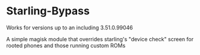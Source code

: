 # Starling-Bypass

Works for versions up to an including 3.51.0.99046

A simple magisk module that overrides starling's "device check" screen for rooted phones and those running custom ROMs
